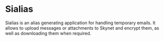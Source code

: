 # Sialias

Sialias is an alias generating application for handling temporary emails. It allows to upload messages or attachments to Skynet and encrypt them, as well as downloading them when required.
